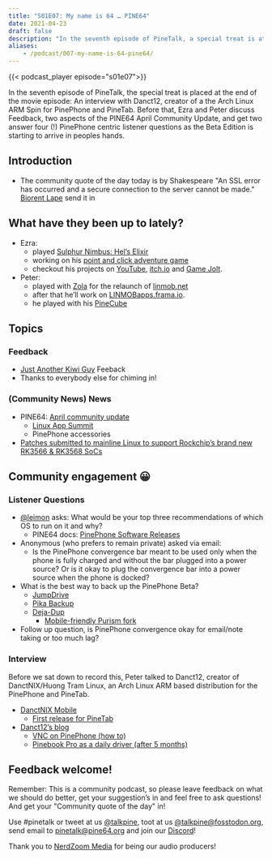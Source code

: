 ```yaml
---
title: "S01E07: My name is 64 … PINE64"
date: 2021-04-23
draft: false
description: "In the seventh episode of PineTalk, a special treat is at the end of the episode: An interview with Danct12, creator of a the Arch Linux ARM spin off for PinePhone and PineTab. Prior to this, Ezra and Peter discuss Feedback, two aspects of the PINE64 April Community Update, and get to answer four (!) PinePhone-centric listener questions as the Beta Edition is starting to arrive in peoples hands."
aliases:
    - /podcast/007-my-name-is-64-pine64/
---
```


{{< podcast_player episode="s01e07">}}

In the seventh episode of PineTalk, the special treat is placed at the end of the movie episode: An interview with Danct12, creator of a the Arch Linux ARM Spin for PinePhone and PineTab. Before that, Ezra and Peter discuss Feedback, two aspects of the PINE64 April Community Update, and get two answer four (!) PinePhone centric listener questions as the Beta Edition is starting to arrive in peoples hands.

## Introduction

* The community quote of the day today is by Shakespeare "An SSL error has occurred and a secure connection to the server cannot be made." [Biorent Lape](https://twitter.com/BiorentLape/status/1377502814742712321) send it in

## What have they been up to lately?

* Ezra:
  * played [Sulphur Nimbus: Hel’s Elixir](https://oddwarg.itch.io/sulphur-nimbus-hels-elixir)
  * working on his [point and click adventure game](https://gamejolt.com/games/Televoid_out_of_the_loop/377460)
  * checkout his projects on [YouTube](https://www.youtube.com/channel/UCLN0SPhQo4jAPpTFNsxUnMg), [itch.io](https://elatronion.itch.io/) and [Game Jolt](https://gamejolt.com/@Elatronion/games).
* Peter:
  * played with [Zola](https://getzola.org/) for the relaunch of [linmob.net](https://linmob.net/)
  * after that he’ll work on [LINMOBapps.frama.io](https://linmobapps.frama.io/).
  * he played with his [PineCube](https://fosstodon.org/@linmob/106070598603118848)

## Topics

### Feedback

* [Just Another Kiwi Guy](https://social.kaitaia.life/notice/A67f6QOLwG3OgadnCC) Feeback
* Thanks to everybody else for chiming in!

### (Community News) News

* PINE64: [April community update](https://www.pine64.org/2021/04/15/april-update-new-developments/)
  * [Linux App Summit](https://linuxappsummit.org/)
  * PinePhone accessories
* [Patches submitted to mainline Linux to support Rockchip’s brand new RK3566 & RK3568 SoCs](https://lore.kernel.org/netdev/20210413210235.489467-1-ezequiel@collabora.com/)

## Community engagement 😀
### Listener Questions

* [@leimon](https://social.librem.one/@leimon) asks: What would be your top three recommendations of which OS to run on it and why?
  * PINE64 docs: [PinePhone Software Releases](/documentation/PinePhone/Software/Releases/)
* Anonymous (who prefers to remain private) asked via email:
  * Is the PinePhone convergence bar meant to be used only when the phone is fully charged and without the bar plugged into a power source? Or is it okay to plug the convergence bar into a power source when the phone is docked?
* What is the best way to back up the PinePhone Beta?
  * [JumpDrive](https://github.com/dreemurrs-embedded/Jumpdrive/releases)
  * [Pika Backup](https://gitlab.gnome.org/World/pika-backup)
  * [Deja-Dup](https://wiki.gnome.org/Apps/DejaDup)
    * [Mobile-friendly Purism fork](https://source.puri.sm/Librem5/deja-dup)
* Follow up question, is PinePhone convergence okay for email/note taking or too much lag?

### Interview

Before we sat down to record this, Peter talked to Danct12, creator of DanctNIX/Huong Tram Linux, an Arch Linux ARM based distribution for the PinePhone and PineTab.

* [DanctNIX Mobile](https://github.com/dreemurrs-embedded/Pine64-Arch/releases)
  * [First release for PineTab](https://github.com/dreemurrs-embedded/Pine64-Arch/releases/tag/kern-5.3rc4)
* [Danct12’s blog](https://danct12.github.io/)
  * [VNC on PinePhone (how to)](https://danct12.github.io/VNC-on-PinePhone/)
  * [Pinebook Pro as a daily driver (after 5 months)](https://danct12.github.io/Pinebook-Pro-after-5-months/)

## Feedback welcome!

Remember: This is a community podcast, so please leave feedback on what we should do better, get your suggestion’s in and feel free to ask questions! And get your "Community quote of the day" in!

Use #pinetalk or tweet at us [@talkpine](https://twitter.com/talkpine), toot at us [@talkpine@fosstodon.org](https://fosstodon.org/@talkpine), send email to pinetalk@pine64.org and join our [Discord](https://discord.gg/NNTUZhNqvN)!

Thank you to [NerdZoom Media](https://nerdzoom.media/) for being our audio producers!
